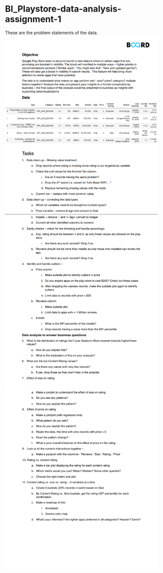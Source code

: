 # BI_Playstore-data-analysis-assignment-1
These are the problem statements of the data.
<img src=https://github.com/Guru-2525/BI_Playstore-data-analysis-assignment-1-/blob/main/Images/Screenshot%20(99).png>
<img src=https://github.com/Guru-2525/BI_Playstore-data-analysis-assignment-1-/blob/main/Images/Screenshot%20(100).png>
<img src=https://github.com/Guru-2525/BI_Playstore-data-analysis-assignment-1-/blob/main/Images/Screenshot%20(101).png>

